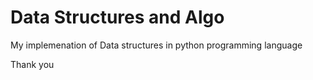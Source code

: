 # Data Structures and Algo
My implemenation of Data structures in python programming language

Thank you
